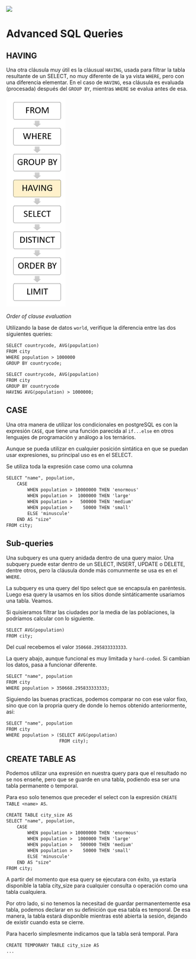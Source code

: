![](https://api.brandy.run/core/core-logo-wide)

# Advanced SQL Queries

## HAVING 
Una otra cláusula muy útil es la cláusual `HAVING`, usada para filtrar la tabla resultante de un SELECT, no muy diferente de la ya vista `WHERE`, pero con una diferencia elementar. En el caso de `HAVING`, esa cláusula es evaluada (procesada) después del `GROUP BY`, mientras `WHERE` se evalua antes de esa.

![](img/evaluation.png)

_Order of clause evaluation_

Utilizando la base de datos `world`, verifique la diferencia entre las dos siguientes queries:

```postgres
SELECT countrycode, AVG(population)
FROM city
WHERE population > 1000000
GROUP BY countrycode;
```

```postgres
SELECT countrycode, AVG(population)
FROM city
GROUP BY countrycode
HAVING AVG(population) > 1000000;
```

## CASE

Una otra manera de utilizar los condicionales en postgreSQL es con la expresión `CASE`, que tiene una función parecida al `if...else` en otros lenguajes de programación y análogo a los ternários.

Aunque se pueda utilizar en cualquier posición sintática en que se puedan usar expresiones, su principal uso es en el SELECT.

Se utiliza toda la expresión case como una columna

```postgres
SELECT "name", population,
	CASE
		WHEN population > 10000000 THEN 'enormous'
		WHEN population >  1000000 THEN 'large'
		WHEN population >   500000 THEN 'medium'
		WHEN population >    50000 THEN 'small'
		ELSE 'minuscule'
	END AS "size"
FROM city;
```

## Sub-queries 

Una subquery es una query anidada dentro de una query maior. Una subquery puede estar dentro de un SELECT, INSERT, UPDATE o DELETE, dentre otros, pero la cláusula donde más comunmente se usa es en el `WHERE`.

La subquery es una query del tipo select que se encapsula en paréntesis. Luego esa query la usamos en los sitios donde sintáticamente usariamos una tabla. Veamos.

Si quisieramos filtrar las ciudades por la media de las poblaciones, la podríamos calcular con lo siguiente.

```postgres
SELECT AVG(population)
FROM city;
```

Del cual recebemos el valor `350668.295833333333`.

La query abajo, aunque funcional es muy limitada y `hard-coded`. Si cambian los datos, pasa a funcionar diferente.

```postgres
SELECT "name", population
FROM city
WHERE population > 350668.295833333333;
```

Siguiendo las buenas practicas, podemos comparar no con ese valor fixo, sino que con la propria query de donde lo hemos obtenido anteriormente, así:

```postgres
SELECT "name", population
FROM city
WHERE population > (SELECT AVG(population)
					FROM city);
```



## CREATE TABLE AS

Podemos utilizar una expresión en nuestra query para que el resultado no se nos enseñe, pero que se guarde en una tabla, podiendo esa ser una tabla permanente o temporal.

Para eso solo tenemos que preceder el select con la expresión `CREATE TABLE <name> AS`.

```postgres
CREATE TABLE city_size AS
SELECT "name", population,
	CASE
		WHEN population > 10000000 THEN 'enormous'
		WHEN population >  1000000 THEN 'large'
		WHEN population >   500000 THEN 'medium'
		WHEN population >    50000 THEN 'small'
		ELSE 'minuscule'
	END AS "size"
FROM city;
```
A partir del momento que esa query se ejecutara con éxito, ya estaría disponible la tabla city_size para cualquier consulta o operación como una tabla cualquiera.

Por otro lado, si no tenemos la necesitad de guardar permanentemente esa tabla, podemos declarar en su definición que esa tabla es temporal. De esa manera, la tabla estará disponíble mientras esté abierta la sesión, dejando de existir cuando esta se cierre.

Para hacerlo simplesmente indicamos que la tabla será temporal. Para

```postgres
CREATE TEMPORARY TABLE city_size AS
...
```
